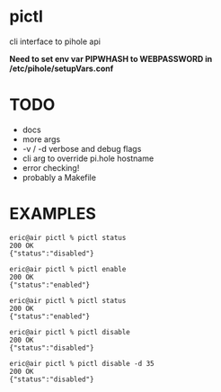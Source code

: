 # pictl
cli interface to pihole api


**Need to set env var PIPWHASH to WEBPASSWORD in /etc/pihole/setupVars.conf**


# TODO
* docs
* more args
* -v / -d verbose and debug flags
* cli arg to override pi.hole hostname
* error checking!
* probably a Makefile

# EXAMPLES
```
eric@air pictl % pictl status
200 OK
{"status":"disabled"}

eric@air pictl % pictl enable
200 OK
{"status":"enabled"}

eric@air pictl % pictl status
200 OK
{"status":"enabled"}

eric@air pictl % pictl disable
200 OK
{"status":"disabled"}

eric@air pictl % pictl disable -d 35
200 OK
{"status":"disabled"}
```